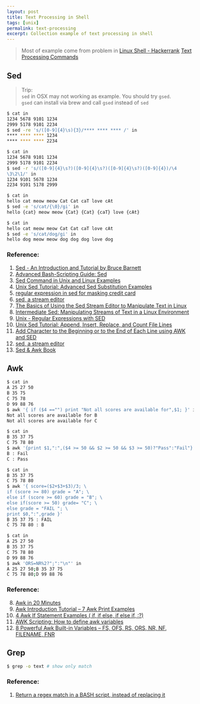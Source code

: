 ```yaml
---
layout: post
title: Text Processing in Shell
tags: [unix]
permalink: text-processing
excerpt: Collection example of text processing in shell
---
```


> Most of example come from problem in [Linux Shell - Hackerrank](https://www.hackerrank.com/domains/shell/bash)
> [Text Processing Commands](http://tldp.org/LDP/abs/html/textproc.html)

## Sed

> Trip:  
> `sed` in OSX may not working as example. You should try `gsed`.  
> `gsed` can install via brew and call `gsed` instead of `sed`  

```sh
$ cat in
1234 5678 9101 1234  
2999 5178 9101 2234  
$ sed -re 's/([0-9]{4}\s){3}/**** **** **** /' in
**** **** **** 1234  
**** **** **** 2234  
```

<!-- more -->

```sh
$ cat in
1234 5678 9101 1234  
2999 5178 9101 2234  
$ sed -r 's/([0-9]{4}\s?)([0-9]{4}\s?)([0-9]{4}\s?)([0-9]{4})/\4
\3\2\1/' in
1234 9101 5678 1234  
2234 9101 5178 2999  
```


```sh
$ cat in
hello cat meow meow Cat Cat caT love cAt
$ sed -e 's/cat/{\0}/gi' in
hello {cat} meow meow {Cat} {Cat} {caT} love {cAt}
```

```sh
$ cat in
hello cat meow meow Cat Cat caT love cAt
$ sed -e 's/cat/dog/gi' in
hello dog meow meow dog dog dog love dog
```


### Reference:  
1. [Sed - An Introduction and Tutorial by Bruce Barnett](http://www.grymoire.com/Unix/Sed.html)  
1. [Advanced Bash-Scripting Guide: Sed](http://tldp.org/LDP/abs/html/x23170.html)  
1. [Sed Command in Unix and Linux Examples](http://www.folkstalk.com/2012/01/sed-command-in-unix-examples.html)  
1. [Unix Sed Tutorial: Advanced Sed Substitution Examples](http://www.thegeekstuff.com/2009/10/unix-sed-tutorial-advanced-sed-substitution-examples/)  
1. [regular expression in sed for masking credit card](http://stackoverflow.com/questions/2232200/regular-expression-in-sed-for-masking-credit-card)  
1. [sed, a stream editor](https://www.gnu.org/software/sed/manual/sed.html)  
1. [The Basics of Using the Sed Stream Editor to Manipulate Text in Linux](https://www.digitalocean.com/community/tutorials/the-basics-of-using-the-sed-stream-editor-to-manipulate-text-in-linux)
2. [Intermediate Sed: Manipulating Streams of Text in a Linux Environment](https://www.digitalocean.com/community/articles/intermediate-sed-manipulating-streams-of-text-in-a-linux-environment)
3. [Unix - Regular Expressions with SED](http://www.tutorialspoint.com/unix/unix-regular-expressions.htm)
4. [Unix Sed Tutorial: Append, Insert, Replace, and Count File Lines](http://www.thegeekstuff.com/2009/11/unix-sed-tutorial-append-insert-replace-and-count-file-lines/)
5. [Add Character to the Beginning or to the End of Each Line using AWK and SED](http://www.shellhacks.com/en/Add-Character-to-the-Beginning-or-to-the-End-of-Each-Line-using-AWK-and-SED)
6. [sed, a stream editor](https://www.gnu.org/software/sed/manual/sed.html)
7. [Sed & Awk Book](http://docstore.mik.ua/orelly/unix/sedawk/index.htm)

## Awk

```sh
$ cat in
A 25 27 50  
B 35 75  
C 75 78  
D 99 88 76  
$ awk '{ if ($4 =="") print "Not all scores are available for",$1; }' in
Not all scores are available for B
Not all scores are available for C
```


```sh
$ cat in
B 35 37 75  
C 75 78 80  
$ awk '{print $1,":",($4 >= 50 && $2 >= 50 && $3 >= 50)?"Pass":"Fail"}' in
B : Fail
C : Pass
```

```sh
$ cat in
B 35 37 75  
C 75 78 80  
$ awk '{ score=($2+$3+$3)/3; \
if (score >= 80) grade = "A"; \
else if (score >= 60) grade = "B"; \
else if(score >= 50) grade= "C"; \
else grade = "FAIL "; \
print $0,":",grade }'
B 35 37 75 : FAIL
C 75 78 80 : B
```

```sh
$ cat in
A 25 27 50  
B 35 37 75  
C 75 78 80  
D 99 88 76  
$ awk 'ORS=NR%2?";":"\n"' in
A 25 27 50;B 35 37 75  
C 75 78 80;D 99 88 76  
```

### Reference:  
8. [Awk in 20 Minutes](http://ferd.ca/awk-in-20-minutes.html)
1. [Awk Introduction Tutorial – 7 Awk Print Examples](http://www.thegeekstuff.com/2010/01/awk-introduction-tutorial-7-awk-print-examples/)
2. [4 Awk If Statement Examples ( if, if else, if else if, :?)](http://www.thegeekstuff.com/2010/02/awk-conditional-statements/)
3. [AWK Scripting: How to define awk variables](http://www.linuxnix.com/awk-scripting-how-to-define-awk-variables/)
4. [8 Powerful Awk Built-in Variables – FS, OFS, RS, ORS, NR, NF, FILENAME, FNR](http://www.thegeekstuff.com/2010/01/8-powerful-awk-built-in-variables-fs-ofs-rs-ors-nr-nf-filename-fnr/)

## Grep

```sh
$ grep -o text # show only match
```

### Reference:  
1. [Return a regex match in a BASH script, instead of replacing it](http://stackoverflow.com/a/1898578)

